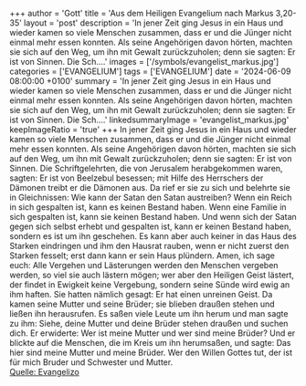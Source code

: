+++
author = 'Gott'
title = 'Aus dem Heiligen Evangelium nach Markus 3,20-35'
layout = 'post'
description = 'In jener Zeit ging Jesus in ein Haus und wieder kamen so viele Menschen zusammen, dass er und die Jünger nicht einmal mehr essen konnten. Als seine Angehörigen davon hörten, machten sie sich auf den Weg, um ihn mit Gewalt zurückzuholen; denn sie sagten: Er ist von Sinnen. Die Sch....'
images = ['/symbols/evangelist_markus.jpg']
categories = ['EVANGELIUM']
tags = ['EVANGELIUM']
date = '2024-06-09 08:00:00 +0100'
summary = 'In jener Zeit ging Jesus in ein Haus und wieder kamen so viele Menschen zusammen, dass er und die Jünger nicht einmal mehr essen konnten. Als seine Angehörigen davon hörten, machten sie sich auf den Weg, um ihn mit Gewalt zurückzuholen; denn sie sagten: Er ist von Sinnen. Die Sch....'
linkedsummaryImage = 'evangelist_markus.jpg'
keepImageRatio = 'true'
+++
In jener Zeit ging Jesus in ein Haus und wieder kamen so viele Menschen zusammen, dass er und die Jünger nicht einmal mehr essen konnten.
Als seine Angehörigen davon hörten, machten sie sich auf den Weg, um ihn mit Gewalt zurückzuholen; denn sie sagten: Er ist von Sinnen.
Die Schriftgelehrten, die von Jerusalem herabgekommen waren, sagten: Er ist von Beelzebul besessen; mit Hilfe des Herrschers der Dämonen treibt er die Dämonen aus.<!--more-->
Da rief er sie zu sich und belehrte sie in Gleichnissen: Wie kann der Satan den Satan austreiben?
Wenn ein Reich in sich gespalten ist, kann es keinen Bestand haben.
Wenn eine Familie in sich gespalten ist, kann sie keinen Bestand haben.
Und wenn sich der Satan gegen sich selbst erhebt und gespalten ist, kann er keinen Bestand haben, sondern es ist um ihn geschehen.
Es kann aber auch keiner in das Haus des Starken eindringen und ihm den Hausrat rauben, wenn er nicht zuerst den Starken fesselt; erst dann kann er sein Haus plündern.
Amen, ich sage euch: Alle Vergehen und Lästerungen werden den Menschen vergeben werden, so viel sie auch lästern mögen;
wer aber den Heiligen Geist lästert, der findet in Ewigkeit keine Vergebung, sondern seine Sünde wird ewig an ihm haften.
Sie hatten nämlich gesagt: Er hat einen unreinen Geist.
Da kamen seine Mutter und seine Brüder; sie blieben draußen stehen und ließen ihn herausrufen.
Es saßen viele Leute um ihn herum und man sagte zu ihm: Siehe, deine Mutter und deine Brüder stehen draußen und suchen dich.
Er erwiderte: Wer ist meine Mutter und wer sind meine Brüder?
Und er blickte auf die Menschen, die im Kreis um ihn herumsaßen, und sagte: Das hier sind meine Mutter und meine Brüder.
Wer den Willen Gottes tut, der ist für mich Bruder und Schwester und Mutter.<br> [Quelle: Evangelizo](https://evangeliumtagfuertag.org/DE/gospel)